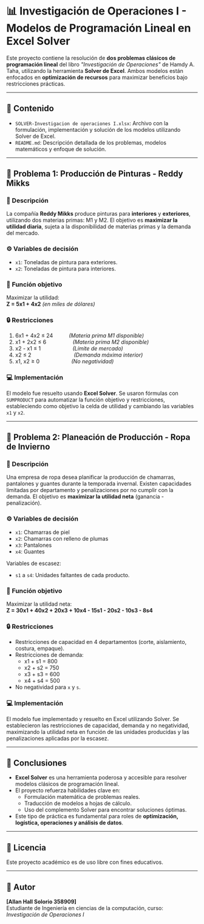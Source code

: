 # 📊 Investigación de Operaciones I - Modelos de Programación Lineal en Excel Solver

Este proyecto contiene la resolución de **dos problemas clásicos de programación lineal** del libro *"Investigación de Operaciones"* de Hamdy A. Taha, utilizando la herramienta **Solver de Excel**. Ambos modelos están enfocados en **optimización de recursos** para maximizar beneficios bajo restricciones prácticas.

---

## 📁 Contenido

- `SOLVER-Investigacion de operaciones I.xlsx`: Archivo con la formulación, implementación y solución de los modelos utilizando Solver de Excel.
- `README.md`: Descripción detallada de los problemas, modelos matemáticos y enfoque de solución.

---

## 📌 Problema 1: Producción de Pinturas - Reddy Mikks

### 📝 Descripción

La compañía **Reddy Mikks** produce pinturas para **interiores** y **exteriores**, utilizando dos materias primas: M1 y M2. El objetivo es **maximizar la utilidad diaria**, sujeta a la disponibilidad de materias primas y la demanda del mercado.

### ⚙️ Variables de decisión

- `x1`: Toneladas de pintura para exteriores.
- `x2`: Toneladas de pintura para interiores.

### 🎯 Función objetivo

Maximizar la utilidad:  
**Z = 5x1 + 4x2** *(en miles de dólares)*

### 🔒 Restricciones

1. 6x1 + 4x2 ≤ 24   *(Materia prima M1 disponible)*
2. x1 + 2x2 ≤ 6     *(Materia prima M2 disponible)*
3. x2 - x1 ≤ 1      *(Límite de mercado)*
4. x2 ≤ 2        *(Demanda máxima interior)*
5. x1, x2 ≥ 0      *(No negatividad)*

### 💻 Implementación

El modelo fue resuelto usando **Excel Solver**. Se usaron fórmulas con `SUMPRODUCT` para automatizar la función objetivo y restricciones, estableciendo como objetivo la celda de utilidad y cambiando las variables `x1` y `x2`.

---

## 📌 Problema 2: Planeación de Producción - Ropa de Invierno

### 📝 Descripción

Una empresa de ropa desea planificar la producción de chamarras, pantalones y guantes durante la temporada invernal. Existen capacidades limitadas por departamento y penalizaciones por no cumplir con la demanda. El objetivo es **maximizar la utilidad neta** (ganancia - penalización).

### ⚙️ Variables de decisión

- `x1`: Chamarras de piel
- `x2`: Chamarras con relleno de plumas
- `x3`: Pantalones
- `x4`: Guantes

Variables de escasez:
- `s1` a `s4`: Unidades faltantes de cada producto.

### 🎯 Función objetivo

Maximizar la utilidad neta:  
**Z = 30x1 + 40x2 + 20x3 + 10x4 - 15s1 - 20s2 - 10s3 - 8s4**

### 🔒 Restricciones

- Restricciones de capacidad en 4 departamentos (corte, aislamiento, costura, empaque).
- Restricciones de demanda:
  - x1 + s1 = 800
  - x2 + s2 = 750
  - x3 + s3 = 600
  - x4 + s4 = 500
- No negatividad para `x` y `s`.

### 💻 Implementación

El modelo fue implementado y resuelto en Excel utilizando Solver. Se establecieron las restricciones de capacidad, demanda y no negatividad, maximizando la utilidad neta en función de las unidades producidas y las penalizaciones aplicadas por la escasez.

---

## 🧠 Conclusiones

- **Excel Solver** es una herramienta poderosa y accesible para resolver modelos clásicos de programación lineal.
- El proyecto refuerza habilidades clave en:
  - Formulación matemática de problemas reales.
  - Traducción de modelos a hojas de cálculo.
  - Uso del complemento Solver para encontrar soluciones óptimas.
- Este tipo de práctica es fundamental para roles de **optimización, logística, operaciones y análisis de datos**.

---

## 📄 Licencia

Este proyecto académico es de uso libre con fines educativos.

---

## 🙋 Autor

**[Allan Hall Solorio 358909]**  
Estudiante de Ingeniería en ciencias de la computación, curso: *Investigación de Operaciones I*  
